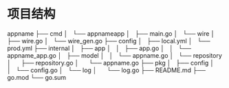 # 项目结构

  appname
    ├── cmd
    │   └── appnameapp
    │       ├── main.go
    │       └── wire
    │          ├── wire.go
    │          └── wire_gen.go
    ├── config
    │   ├── local.yml
    │   └── prod.yml
    ├── internal
    │   ├── app
    │   │   ├── app.go
    │   │   └── appname_app.go
    │   ├── model
    │   │   └── appname.go
    │   └── repository
    │       ├── repository.go
    │       └── appname.go
    ├── pkg
    │   ├── config
    │   │   └── config.go
    │   └── log
    │       └── log.go
    ├── README.md
    ├── go.mod
    └── go.sum

